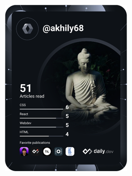 <a href="https://app.daily.dev/akhily68"><img src="https://github.com/akhily68/akhily68/blob/main/devcard.svg?r=bgd" width="400" alt="KUMAR AKHIL's Dev Card"/></a>
<!--
**akhily68/akhily68** is a ✨ _special_ ✨ repository because its `README.md` (this file) appears on your GitHub profile.

Here are some ideas to get you started:

- 🔭 I’m currently working on ...
- 🌱 I’m currently learning ...
- 👯 I’m looking to collaborate on ...
- 🤔 I’m looking for help with ...
- 💬 Ask me about ...
- 📫 How to reach me: ...
- 😄 Pronouns: ...
- ⚡ Fun fact: ...
-->
